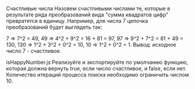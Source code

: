 Счастливые числа
Назовем счастливыми числами те, которые в результате ряда преобразований вида 
"сумма квадратов цифр" превратятся в единицу. Например, для числа 7 цепочка 
преобразований будет выглядеть так:

7   => 7^2 = 49,
49  => 4^2 + 9^2 = 16 + 81 = 97,
97  => 9^2 + 7^2 = 81 + 49 = 130,
130 => 1^2 + 3^2 + 0^2 = 10,
10  => 1^2 + 0^2 = 1.
Вывод: исходное число 7 - счастливое.

isHappyNumber.js
Реализуйте и экспортируйте по умолчанию функцию, которая должна вернуть true, 
если число счастливое, и false, если нет. Количество итераций процесса поиска 
необходимо ограничить числом 10.

